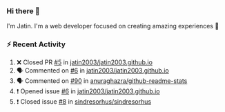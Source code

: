 ### Hi there 👋

I'm Jatin. I'm a web developer focused on creating amazing experiences :raised_hands: 

### :zap: Recent Activity

<!--START_SECTION:activity-->
1. ❌ Closed PR [#5](https://github.com//jatin2003/jatin2003.github.io/pull/5) in [jatin2003/jatin2003.github.io](https://github.com//jatin2003/jatin2003.github.io)
2. 🗣 Commented on [#6](https://github.com//jatin2003/jatin2003.github.io/issues/6) in [jatin2003/jatin2003.github.io](https://github.com//jatin2003/jatin2003.github.io)
3. 🗣 Commented on [#90](https://github.com//anuraghazra/github-readme-stats/issues/90) in [anuraghazra/github-readme-stats](https://github.com//anuraghazra/github-readme-stats)
4. ❗️ Opened issue [#6](https://github.com//jatin2003/jatin2003.github.io/issues/6) in [jatin2003/jatin2003.github.io](https://github.com//jatin2003/jatin2003.github.io)
5. ❗️ Closed issue [#8](https://github.com//sindresorhus/sindresorhus/issues/8) in [sindresorhus/sindresorhus](https://github.com//sindresorhus/sindresorhus)
<!--END_SECTION:activity-->
